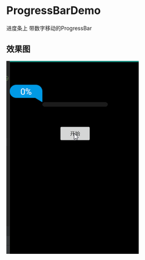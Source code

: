 # ProgressBarDemo
进度条上 带数字移动的ProgressBar

## 效果图
![效果图](https://github.com/luchongbin/ProgressBarDemo/blob/master/gif/hhh.gif)
